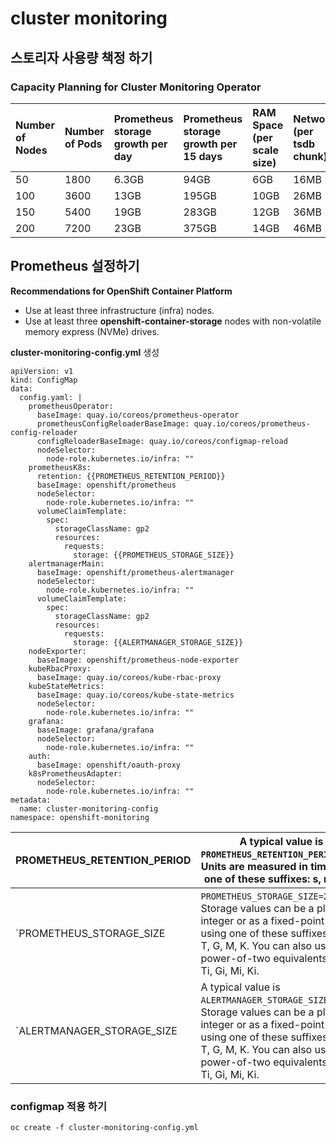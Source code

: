 #  cluster monitoring 

## 스토리자 사용량 책정 하기 

### Capacity Planning for Cluster Monitoring Operator

| Number of Nodes | Number of Pods | Prometheus storage growth per day | Prometheus storage growth per 15 days | RAM Space (per scale size) | Network (per tsdb chunk) |
| :-------------- | :------------- | :-------------------------------- | :------------------------------------ | :------------------------- | :----------------------- |
| 50              | 1800           | 6.3GB                             | 94GB                                  | 6GB                        | 16MB                     |
| 100             | 3600           | 13GB                              | 195GB                                 | 10GB                       | 26MB                     |
| 150             | 5400           | 19GB                              | 283GB                                 | 12GB                       | 36MB                     |
| 200             | 7200           | 23GB                              | 375GB                                 | 14GB                       | 46MB                     |



## Prometheus 설정하기 

**Recommendations for OpenShift Container Platform**

- Use at least three infrastructure (infra) nodes.
- Use at least three **openshift-container-storage** nodes with non-volatile memory express (NVMe) drives.

**cluster-monitoring-config.yml** 생성

```
apiVersion: v1
kind: ConfigMap
data:
  config.yaml: |
    prometheusOperator:
      baseImage: quay.io/coreos/prometheus-operator
      prometheusConfigReloaderBaseImage: quay.io/coreos/prometheus-config-reloader
      configReloaderBaseImage: quay.io/coreos/configmap-reload
      nodeSelector:
        node-role.kubernetes.io/infra: ""
    prometheusK8s:
      retention: {{PROMETHEUS_RETENTION_PERIOD}} 
      baseImage: openshift/prometheus
      nodeSelector:
        node-role.kubernetes.io/infra: ""
      volumeClaimTemplate:
        spec:
          storageClassName: gp2
          resources:
            requests:
              storage: {{PROMETHEUS_STORAGE_SIZE}} 
    alertmanagerMain:
      baseImage: openshift/prometheus-alertmanager
      nodeSelector:
        node-role.kubernetes.io/infra: ""
      volumeClaimTemplate:
        spec:
          storageClassName: gp2
          resources:
            requests:
              storage: {{ALERTMANAGER_STORAGE_SIZE}} 
    nodeExporter:
      baseImage: openshift/prometheus-node-exporter
    kubeRbacProxy:
      baseImage: quay.io/coreos/kube-rbac-proxy
    kubeStateMetrics:
      baseImage: quay.io/coreos/kube-state-metrics
      nodeSelector:
        node-role.kubernetes.io/infra: ""
    grafana:
      baseImage: grafana/grafana
      nodeSelector:
        node-role.kubernetes.io/infra: ""
    auth:
      baseImage: openshift/oauth-proxy
    k8sPrometheusAdapter:
      nodeSelector:
        node-role.kubernetes.io/infra: ""
metadata:
  name: cluster-monitoring-config
namespace: openshift-monitoring
```

| PROMETHEUS_RETENTION_PERIOD | A typical value is `PROMETHEUS_RETENTION_PERIOD=15d`. <br/>Units are measured in time using one of these suffixes: s, m, h, d. |
| --------------------------- | ------------------------------------------------------------ |
| `PROMETHEUS_STORAGE_SIZE    | `PROMETHEUS_STORAGE_SIZE=2000Gi`. <br>Storage values can be a plain integer or as a fixed-point integer using one of these suffixes: E, P, T, G, M, K. You can also use the power-of-two equivalents: Ei, Pi, Ti, Gi, Mi, Ki. |
| `ALERTMANAGER_STORAGE_SIZE  | A typical value is `ALERTMANAGER_STORAGE_SIZE=20Gi`. <br/>Storage values can be a plain integer or as a fixed-point integer using one of these suffixes: E, P, T, G, M, K. You can also use the power-of-two equivalents: Ei, Pi, Ti, Gi, Mi, Ki. |



### configmap 적용 하기 

```
oc create -f cluster-monitoring-config.yml
```

